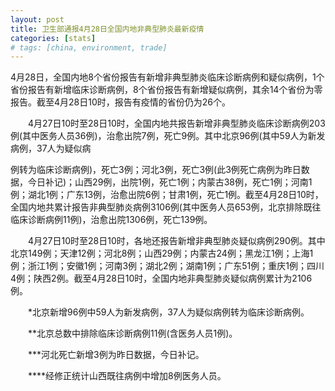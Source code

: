 ```yaml
---
layout: post
title: 卫生部通报4月28日全国内地非典型肺炎最新疫情
categories: [stats]
# tags: [china, environment, trade]
---
```


4月28日，全国内地8个省份报告有新增非典型肺炎临床诊断病例和疑似病例，1个省份报告有新增临床诊断病例，8个省份报告有新增疑似病例，其余14个省份为零报告。截至4月28日10时，报告有疫情的省份仍为26个。

　　4月27日10时至28日10时，全国内地共报告新增非典型肺炎临床诊断病例203例(其中医务人员36例)，治愈出院7例，死亡9例。其中北京96例(其中59人为新发病例，37人为疑似病

例转为临床诊断病例)，死亡3例；河北3例，死亡3例(此3例死亡病例为昨日数据，今日补记)；山西29例，出院1例，死亡1例；内蒙古38例，死亡1例；河南1例；湖北1例；广东13例，治愈出院6例；甘肃1例，死亡1例。截至4月28日10时，全国内地共累计报告非典型肺炎病例3106例(其中医务人员653例，北京排除既往临床诊断病例11例)，治愈出院1306例，死亡139例。

　　4月27日10时至28日10时，各地还报告新增非典型肺炎疑似病例290例。其中北京149例；天津12例；河北8例；山西29例；内蒙古24例；黑龙江1例；上海1例；浙江1例；安徽1例；河南3例；湖北2例；湖南1例；广东51例；重庆1例；四川4例；陕西2例。截至4月28日10时，全国内地非典型肺炎疑似病例累计为2106例。

　　*北京新增96例中59人为新发病例，37人为疑似病例转为临床诊断病例。

　　**北京总数中排除临床诊断病例11例(含医务人员1例)。

　　***河北死亡新增3例为昨日数据，今日补记。

　　****经修正统计山西既往病例中增加8例医务人员。